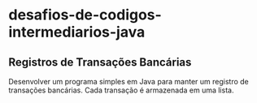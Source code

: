 # desafios-de-codigos-intermediarios-java
## Registros de Transações Bancárias
Desenvolver um programa simples em Java para manter um registro de transações bancárias. Cada transação é armazenada em uma lista.
